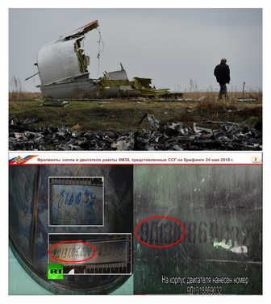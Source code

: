 ![](https://github.com/nondejus/fuck-europe/blob/main/8868720/5b9f6e02dda4c833508b4579.jpg)
![](https://github.com/nondejus/fuck-europe/blob/main/8868720/5b9f7e13fc7e9388678b45a7.jpg)
